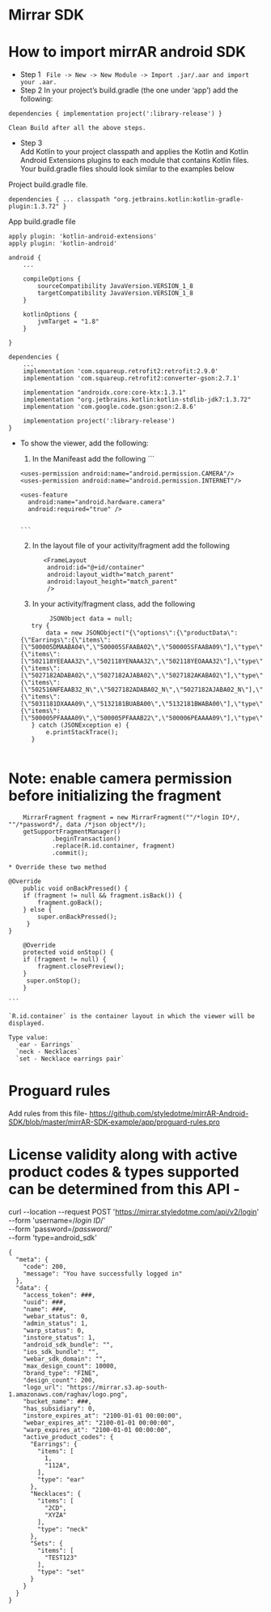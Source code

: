 # Mirrar SDK

# How to import mirrAR android SDK

* Step 1 
``` File -> New -> New Module -> Import .jar/.aar and import your .aar.```
* Step 2
In your project’s build.gradle (the one under ‘app’) add the following:

`dependencies {
implementation project(':library-release')
}`

	Clean Build after all the above steps.

* Step 3  
Add Kotlin to your project classpath and applies the Kotlin and Kotlin Android Extensions plugins to each module that contains Kotlin files. Your build.gradle files should look similar to the examples below
  
Project build.gradle file.

`dependencies {
	...
        classpath "org.jetbrains.kotlin:kotlin-gradle-plugin:1.3.72"
    }`
  
App build.gradle file  
```
apply plugin: 'kotlin-android-extensions'
apply plugin: 'kotlin-android'

android {
    ...

    compileOptions {
        sourceCompatibility JavaVersion.VERSION_1_8
        targetCompatibility JavaVersion.VERSION_1_8
    }

    kotlinOptions {
        jvmTarget = "1.8"
    }

}

dependencies {
	...
    implementation 'com.squareup.retrofit2:retrofit:2.9.0'
    implementation 'com.squareup.retrofit2:converter-gson:2.7.1'

    implementation "androidx.core:core-ktx:1.3.1"
    implementation "org.jetbrains.kotlin:kotlin-stdlib-jdk7:1.3.72"
    implementation 'com.google.code.gson:gson:2.8.6'
    
    implementation project(':library-release')
}

```

* To show the viewer, add the following:

    1. In the Manifeast add the following
      ```
      
      <uses-permission android:name="android.permission.CAMERA"/>
      <uses-permission android:name="android.permission.INTERNET"/>

      <uses-feature
        android:name="android.hardware.camera"
        android:required="true" />
	
	
      ```
    
    2. In the layout file of your activity/fragment add the following
         ```
            <FrameLayout
             android:id="@+id/container"
             android:layout_width="match_parent"
             android:layout_height="match_parent"
             />
         ```

    3. In your activity/fragment class, add the following 
        
	 ``` 
	         JSONObject data = null;
        try {
            data = new JSONObject("{\"options\":{\"productData\":{\"Earrings\":{\"items\":[\"500005DMAABA04\",\"500005SFAABA02\",\"500005SFAABA09\"],\"type\":\"ear\"},\"Mangalsutras\":{\"items\":[\"502118YEEAAA32\",\"502118YENAAA32\",\"502118YEOAAA32\"],\"type\":\"neck\"},\"NecklaceSets\":{\"items\":[\"5027182ADABA02\",\"5027182AJABA02\",\"5027182AKABA02\"],\"type\":\"set\"},\"Necklaces\":{\"items\":[\"502516NFEAAB32_N\",\"5027182ADABA02_N\",\"5027182AJABA02_N\"],\"type\":\"neck\"},\"PendantSets\":{\"items\":[\"5031181DXAAA09\",\"5132181BUABA00\",\"5132181BWABA00\"],\"type\":\"set\"},\"Pendants\":{\"items\":[\"500005PFAAAA09\",\"500005PFAAAB22\",\"500006PEAAAA09\"],\"type\":\"neck\"}}}}");
        } catch (JSONException e) {
            e.printStackTrace();
        }
        
# Note: enable camera permission before initializing the fragment

        MirrarFragment fragment = new MirrarFragment(""/*login ID*/, ""/*password*/, data /*json object*/);
        getSupportFragmentManager()
                .beginTransaction()
                .replace(R.id.container, fragment)
                .commit();
		
	* Override these two method 
	
	@Override
    	public void onBackPressed() {
        if (fragment != null && fragment.isBack()) {
            fragment.goBack();
        } else {
            super.onBackPressed();
       	 }
   	}

    	@Override
    	protected void onStop() {
        if (fragment != null) {
            fragment.closePreview();
        }
         super.onStop();
    	}

	```

	`R.id.container` is the container layout in which the viewer will be displayed.
	
	Type value: 
	  `ear - Earrings`
	  `neck - Necklaces`
	  `set - Necklace earrings pair`      

# Proguard rules
Add rules from this file- https://github.com/styledotme/mirrAR-Android-SDK/blob/master/mirrAR-SDK-example/app/proguard-rules.pro
		   
# License validity along with active product codes & types supported can be determined from this API -
curl --location --request POST 'https://mirrar.styledotme.com/api/v2/login' \
--form 'username=/*login ID*/' \
--form 'password=/*password*/' \
--form 'type=android_sdk'

```
{
  "meta": {
    "code": 200,
    "message": "You have successfully logged in"
  },
  "data": {
    "access_token": ###,
    "uuid": ###,
    "name": ###,
    "webar_status": 0,
    "admin_status": 1,
    "warp_status": 0,
    "instore_status": 1,
    "android_sdk_bundle": "",
    "ios_sdk_bundle": "",
    "webar_sdk_domain": "",
    "max_design_count": 10000,
    "brand_type": "FINE",
    "design_count": 200,
    "logo_url": "https://mirrar.s3.ap-south-1.amazonaws.com/raghav/logo.png",
    "bucket_name": ###,
    "has_subsidiary": 0,
    "instore_expires_at": "2100-01-01 00:00:00",
    "webar_expires_at": "2100-01-01 00:00:00",
    "warp_expires_at": "2100-01-01 00:00:00",
    "active_product_codes": {
      "Earrings": {
        "items": [
          1,
          "112A",
        ],
        "type": "ear"
      },
      "Necklaces": {
        "items": [
          "2CD",
          "XYZA"
        ],
        "type": "neck"
      },
      "Sets": {
        "items": [
          "TEST123"
        ],
        "type": "set"
      }
    }
  }
}
```

